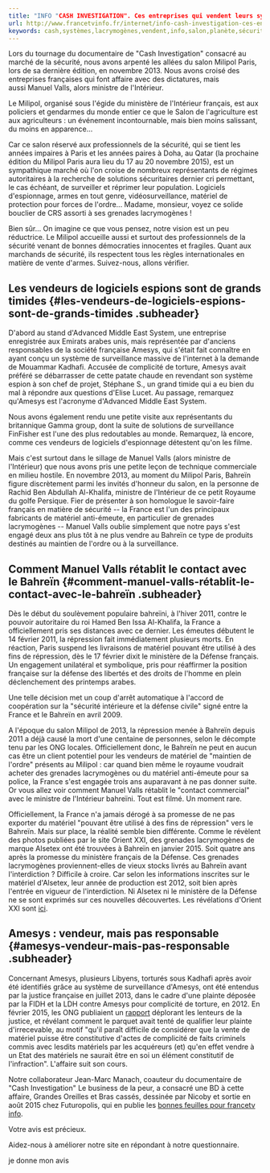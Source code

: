 ```yaml
---
title: "INFO "CASH INVESTIGATION". Ces entreprises qui vendent leurs systèmes de sécurité aux pires dictatures de la planète"
url: http://www.francetvinfo.fr/internet/info-cash-investigation-ces-entreprises-qui-vendent-leurs-systemes-de-securite-aux-pires-dictatures-de-la-planete_1093063.html
keywords: cash,systèmes,lacrymogènes,vendent,info,salon,planète,sécurité,manuel,paris,pires,matériel,valls,milipol,investigation,entreprises,grenades,bahreïn,dictatures
---
```

Lors du tournage du documentaire de \"Cash Investigation\" consacré au marché de la sécurité, nous avons arpenté les allées du salon Milipol Paris, lors de sa dernière édition, en novembre 2013. Nous avons croisé des entreprises françaises qui font affaire avec des dictatures, mais aussi Manuel Valls, alors ministre de l'Intérieur.

Le Milipol, organisé sous l'égide du ministère de l'Intérieur français, est aux policiers et gendarmes du monde entier ce que le Salon de l'agriculture est aux agriculteurs : un événement incontournable, mais bien moins salissant, du moins en apparence...

Car ce salon réservé aux professionnels de la sécurité, qui se tient les années impaires à Paris et les années paires à Doha, au Qatar (la prochaine édition du Milipol Paris aura lieu du 17 au 20 novembre 2015), est un sympathique marché où l'on croise de nombreux représentants de régimes autoritaires à la recherche de solutions sécuritaires dernier cri permettant, le cas échéant, de surveiller et réprimer leur population. Logiciels d'espionnage, armes en tout genre, vidéosurveillance, matériel de protection pour forces de l'ordre... Madame, monsieur, voyez ce solide bouclier de CRS assorti à ses grenades lacrymogènes !

Bien sûr... On imagine ce que vous pensez, notre vision est un peu réductrice. Le Milipol accueille aussi et surtout des professionnels de la sécurité venant de bonnes démocraties innocentes et fragiles. Quant aux marchands de sécurité, ils respectent tous les règles internationales en matière de vente d'armes. Suivez-nous, allons vérifier.

Les vendeurs de logiciels espions sont de grands timides {#les-vendeurs-de-logiciels-espions-sont-de-grands-timides .subheader}
--------------------------------------------------------

D'abord au stand d'Advanced Middle East System, une entreprise enregistrée aux Emirats arabes unis, mais représentée par d\'anciens responsables de la société française Amesys, qui s\'était fait connaître en ayant conçu un système de surveillance massive de l\'internet à la demande de Mouammar Kadhafi. Accusée de complicité de torture, Amesys avait préféré se débarrasser de cette patate chaude en revendant son système espion à son chef de projet, Stéphane S., un grand timide qui a eu bien du mal à répondre aux questions d\'Elise Lucet. Au passage, remarquez qu'Amesys est l'acronyme d'Advanced Middle East System.

Nous avons également rendu une petite visite aux représentants du britannique Gamma group, dont la suite de solutions de surveillance FinFisher est l'une des plus redoutables au monde. Remarquez, là encore, comme ces vendeurs de logiciels d'espionnage détestent qu'on les filme.

Mais c'est surtout dans le sillage de Manuel Valls (alors ministre de l\'Intérieur) que nous avons pris une petite leçon de technique commerciale en milieu hostile. En novembre 2013, au moment du Milipol Paris, Bahreïn figure discrètement parmi les invités d\'honneur du salon, en la personne de Rachid Ben Abdullah Al-Khalifa, ministre de l'Intérieur de ce petit Royaume du golfe Persique. Fier de présenter à son homologue le savoir-faire français en matière de sécurité -- la France est l'un des principaux fabricants de matériel anti-émeute, en particulier de grenades lacrymogènes -- Manuel Valls oublie simplement que notre pays s'est engagé deux ans plus tôt à ne plus vendre au Bahreïn ce type de produits destinés au maintien de l'ordre ou à la surveillance.

Comment Manuel Valls rétablit le contact avec le Bahreïn {#comment-manuel-valls-rétablit-le-contact-avec-le-bahreïn .subheader}
--------------------------------------------------------

Dès le début du soulèvement populaire bahreïni, à l\'hiver 2011, contre le pouvoir autoritaire du roi Hamed Ben Issa Al-Khalifa, la France a officiellement pris ses distances avec ce dernier. Les émeutes débutent le 14 février 2011, la répression fait immédiatement plusieurs morts. En réaction, Paris suspend les livraisons de matériel pouvant être utilisé à des fins de répression, dès le 17 février dixit le ministère de la Défense français. Un engagement unilatéral et symbolique, pris pour réaffirmer la position française sur la défense des libertés et des droits de l'homme en plein déclenchement des printemps arabes.

Une telle décision met un coup d\'arrêt automatique à l\'accord de coopération sur la \"sécurité intérieure et la défense civile\" signé entre la France et le Bahreïn en avril 2009.

A l\'époque du salon Milipol de 2013, la répression menée à Bahreïn depuis 2011 a déjà causé la mort d\'une centaine de personnes, selon le décompte tenu par les ONG locales. Officiellement donc, le Bahreïn ne peut en aucun cas être un client potentiel pour les vendeurs de matériel de \"maintien de l\'ordre\" présents au Milipol : car quand bien même le royaume voudrait acheter des grenades lacrymogènes ou du matériel anti-émeute pour sa police, la France s\'est engagée trois ans auparavant à ne pas donner suite. Or vous allez voir comment Manuel Valls rétablit le \"contact commercial\" avec le ministre de l'Intérieur bahreïni. Tout est filmé. Un moment rare.

Officiellement, la France n\'a jamais dérogé à sa promesse de ne pas exporter du matériel \"pouvant être utilisé à des fins de répression\" vers le Bahreïn. Mais sur place, la réalité semble bien différente. Comme le révèlent des photos publiées par le site Orient XXI, des grenades lacrymogènes de marque Alsetex ont été trouvées à Bahreïn en janvier 2015. Soit quatre ans après la promesse du ministère français de la Défense. Ces grenades lacrymogènes proviennent-elles de vieux stocks livrés au Bahreïn avant l\'interdiction ? Difficile à croire. Car selon les informations inscrites sur le matériel d\'Alsetex, leur année de production est 2012, soit bien après l\'entrée en vigueur de l\'interdiction. Ni Alsetex ni le ministère de la Défense ne se sont exprimés sur ces nouvelles découvertes. Les révélations d'Orient XXI sont [ici](http://orientxxi.info/magazine/comment-la-france-contribue-a-la,0820).

Amesys : vendeur, mais pas responsable {#amesys-vendeur-mais-pas-responsable .subheader}
--------------------------------------

Concernant Amesys, plusieurs Libyens, torturés sous Kadhafi après avoir été identifiés grâce au système de surveillance d\'Amesys, ont été entendus par la justice française en juillet 2013, dans le cadre d\'une plainte déposée par la FIDH et la LDH contre Amesys pour complicité de torture, en 2012. En février 2015, les ONG publiaient un [rapport](https://www.fidh.org/La-Federation-internationale-des-ligues-des-droits-de-l-homme/maghreb-moyen-orient/libye/16958-affaire-amesys-les-victimes-attendent-des-avancees-concretes) déplorant les lenteurs de la justice, et révélant comment le parquet avait tenté de qualifier leur plainte d\'irrecevable, au motif \"qu'il paraît difficile de considérer que la vente de matériel puisse être constitutive d'actes de complicité de faits criminels commis avec lesdits matériels par les acquéreurs (et) qu'en effet vendre à un Etat des matériels ne saurait être en soi un élément constitutif de l'infraction\". L\'affaire suit son cours.  

Notre collaborateur Jean-Marc Manach, coauteur du documentaire de \"Cash Investigation\" Le business de la peur, a consacré une BD à cette affaire, Grandes Oreilles et Bras cassés, dessinée par Nicoby et sortie en août 2015 chez Futuropolis, qui en publie les [bonnes feuilles pour francetv info](/vente-de-systemes-de-surveillance-a-la-libye-decouvrez-l-affaire-amesys-en-bd-avec-cash-investigation_1093267.html).

Votre avis est précieux.

Aidez-nous à améliorer notre site en répondant à notre questionnaire.

[](https://franceinfo.typeform.com/to/g7CQZs)

je donne mon avis

